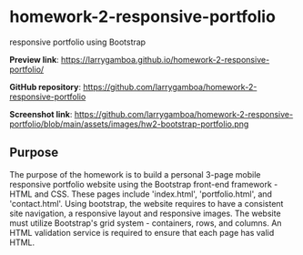# homework-2-responsive-portfolio
responsive portfolio using Bootstrap

**Preview link**: https://larrygamboa.github.io/homework-2-responsive-portfolio/

**GitHub repository**: https://github.com/larrygamboa/homework-2-responsive-portfolio

**Screenshot link**: https://github.com/larrygamboa/homework-2-responsive-portfolio/blob/main/assets/images/hw2-bootstrap-portfolio.png


## Purpose

The purpose of the homework is to build a personal 3-page mobile responsive portfolio website using the Bootstrap front-end framework - HTML and CSS. These pages include 'index.html', 'portfolio.html', and 'contact.html'. Using bootstrap, the website requires to have a consistent site navigation, a responsive layout and responsive images. The website must utilize Bootstrap's grid system - containers, rows, and columns. An HTML validation service is required to ensure that each page has valid HTML.

